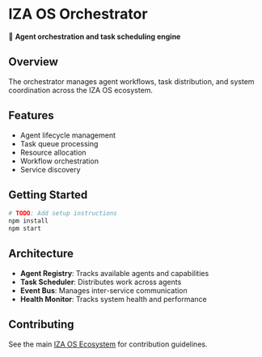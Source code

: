 # IZA OS Orchestrator

🎼 **Agent orchestration and task scheduling engine**

## Overview
The orchestrator manages agent workflows, task distribution, and system coordination across the IZA OS ecosystem.

## Features
- Agent lifecycle management
- Task queue processing
- Resource allocation
- Workflow orchestration
- Service discovery

## Getting Started
```bash
# TODO: Add setup instructions
npm install
npm start
```

## Architecture
- **Agent Registry**: Tracks available agents and capabilities
- **Task Scheduler**: Distributes work across agents
- **Event Bus**: Manages inter-service communication
- **Health Monitor**: Tracks system health and performance

## Contributing
See the main [IZA OS Ecosystem](../iza-os-ecosystem) for contribution guidelines.

